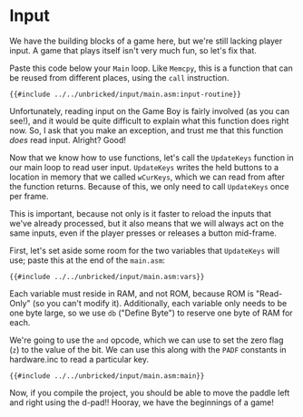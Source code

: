 # Input

We have the building blocks of a game here, but we're still lacking player input.
A game that plays itself isn't very much fun, so let's fix that.

Paste this code below your `Main` loop.
Like `Memcpy`, this is a function that can be reused from different places, using the `call` instruction.

```rgbasm,linenos,start={{#line_no_of "" ../../unbricked/input/main.asm:input-routine}}
{{#include ../../unbricked/input/main.asm:input-routine}}
```

Unfortunately, reading input on the Game Boy is fairly involved (as you can see!), and it would be quite difficult to explain what this function does right now.
So, I ask that you make an exception, and trust me that this function *does* read input.
Alright? Good!

Now that we know how to use functions, let's call the `UpdateKeys` function in our main loop to read user input.
`UpdateKeys` writes the held buttons to a location in memory that we called `wCurKeys`, which we can read from after the function returns.
Because of this, we only need to call `UpdateKeys` once per frame.

This is important, because not only is it faster to reload the inputs that we've already processed, but it also means that we will always act on the same inputs, even if the player presses or releases a button mid-frame.

First, let's set aside some room for the two variables that `UpdateKeys` will use; paste this at the end of the `main.asm`:

```rgbasm,linenos,start={{#line_no_of "" ../../unbricked/input/main.asm:vars}}
{{#include ../../unbricked/input/main.asm:vars}}
```

Each variable must reside in RAM, and not ROM, because ROM is "Read-Only" (so you can't modify it).
Additionally, each variable only needs to be one byte large, so we use `db` ("Define Byte") to reserve one byte of RAM for each.

We're going to use the `and` opcode, which we can use to set the zero flag (`z`) to the value of the bit.
We can use this along with the `PADF` constants in hardware.inc to read a particular key.

```rgbasm,linenos,start={{#line_no_of "" ../../unbricked/input/main.asm:main}}
{{#include ../../unbricked/input/main.asm:main}}
```

Now, if you compile the project, you should be able to move the paddle left and right using the d-pad!!
Hooray, we have the beginnings of a game!
